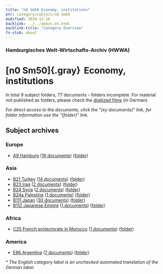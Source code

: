 ```yaml
---
title: "n0 Sm50 Economy, institutions"
etr: category/subject/n0 Sm50
modified: 2020-12-18
backlink: ../../about.en.html
backlink-title: "Category Overview"
fn-stub: about
---
```


### Hamburgisches Welt-Wirtschafts-Archiv (HWWA)
# [n0 Sm50]{.gray}&#8201; Economy, institutions&#160; 





In total 9 subject folders, 77 documents - folders incomplete.
For material not published as folders, please check the [digitized films](/film/h1_sh) (in German).

_For direct access to the documents, click the "(xy documents)" link, for folder information use the "(folder)" link._

## Subject archives



### Europe

- [A9 Hamburg](../../../geo/about.en.html#A9) (<a href="https://dfg-viewer.de/show/?tx_dlf[id]=https://pm20.zbw.eu/mets/sh/1409xx/140905/1820xx/182050/public.mets.en.xml" target="_blank">19 documents</a>) ([folder](http://purl.org/pressemappe20/folder/sh/140905,182050))

### Asia

- [B21 Turkey](../../../geo/about.en.html#B21) (<a href="https://dfg-viewer.de/show/?tx_dlf[id]=https://pm20.zbw.eu/mets/sh/1411xx/141111/1820xx/182050/public.mets.en.xml" target="_blank">14 documents</a>) ([folder](http://purl.org/pressemappe20/folder/sh/141111,182050))
- [B23 Iraq](../../../geo/about.en.html#B23) (<a href="https://dfg-viewer.de/show/?tx_dlf[id]=https://pm20.zbw.eu/mets/sh/1411xx/141113/1820xx/182050/public.mets.en.xml" target="_blank">2 documents</a>) ([folder](http://purl.org/pressemappe20/folder/sh/141113,182050))
- [B24 Syria](../../../geo/about.en.html#B24) (<a href="https://dfg-viewer.de/show/?tx_dlf[id]=https://pm20.zbw.eu/mets/sh/1411xx/141114/1820xx/182050/public.mets.en.xml" target="_blank">2 documents</a>) ([folder](http://purl.org/pressemappe20/folder/sh/141114,182050))
- [B24a Palestine](../../../geo/about.en.html#B24a) (<a href="https://dfg-viewer.de/show/?tx_dlf[id]=https://pm20.zbw.eu/mets/sh/1411xx/141115/1820xx/182050/public.mets.en.xml" target="_blank">1 documents</a>) ([folder](http://purl.org/pressemappe20/folder/sh/141115,182050))
- [B111 Japan](../../../geo/about.en.html#B111) (<a href="https://dfg-viewer.de/show/?tx_dlf[id]=https://pm20.zbw.eu/mets/sh/1412xx/141272/1820xx/182050/public.mets.en.xml" target="_blank">30 documents</a>) ([folder](http://purl.org/pressemappe20/folder/sh/141272,182050))
- [B112 Japanese Empire](../../../geo/about.en.html#B112) (<a href="https://dfg-viewer.de/show/?tx_dlf[id]=https://pm20.zbw.eu/mets/sh/1412xx/141273/1820xx/182050/public.mets.en.xml" target="_blank">1 documents</a>) ([folder](http://purl.org/pressemappe20/folder/sh/141273,182050))

### Africa

- [C25 French protectorate in Morocco](../../../geo/about.en.html#C25) (<a href="https://dfg-viewer.de/show/?tx_dlf[id]=https://pm20.zbw.eu/mets/sh/1413xx/141358/1820xx/182050/public.mets.en.xml" target="_blank">1 documents</a>) ([folder](http://purl.org/pressemappe20/folder/sh/141358,182050))

### America

- [E86 Argentina](../../../geo/about.en.html#E86) (<a href="https://dfg-viewer.de/show/?tx_dlf[id]=https://pm20.zbw.eu/mets/sh/1416xx/141692/1820xx/182050/public.mets.en.xml" target="_blank">7 documents</a>) ([folder](http://purl.org/pressemappe20/folder/sh/141692,182050))


_* The English category label is an unchecked automated translation of the German label._

